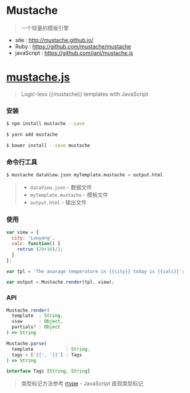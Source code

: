 # Mustache

> 一个轻量的模板引擎

- site : <http://mustache.github.io/>
- Ruby : <https://github.com/mustache/mustache>
- javaScript : <https://github.com/janl/mustache.js>

# [mustache.js]
> Logic-less {{mustache}} templates with JavaScript

### 安装

```bash
$ npm install mustache --save
```

```bash
$ yarn add mustache
```

```bash
$ bower install --save mustache
```

### 命令行工具

```bash
$ mustache dataView.json myTemplate.mustache > output.html
```

> - `dataView.json` - 数据文件
> - `myTemplate.mustache` - 模板文件
> - `output.html` - 输出文件

### 使用

```js
var view = {
  city: 'Louyang',
  calc: function() {
    retrun (29+16)/2;
  }
};

var tpl = 'The avarage temperature in {{city}} today is {{calc}}';

var output = Mustache.render(tpl, view);
```

### API

```js
Mustache.render(
  template  : String,
  view      : Object,
  partials? : Object
) => String

Mustache.parse(
  template            : String,
  tags = ['{{', '}}'] : Tags
) => String

interface Tags [String, String]
```

> 类型标记方法参考 [rtype] - JavaScript 直观类型标记




[mustache.js]: <http://github.com/janl/mustache.js>
[rtype]: <https://github.com/ericelliott/rtype>
